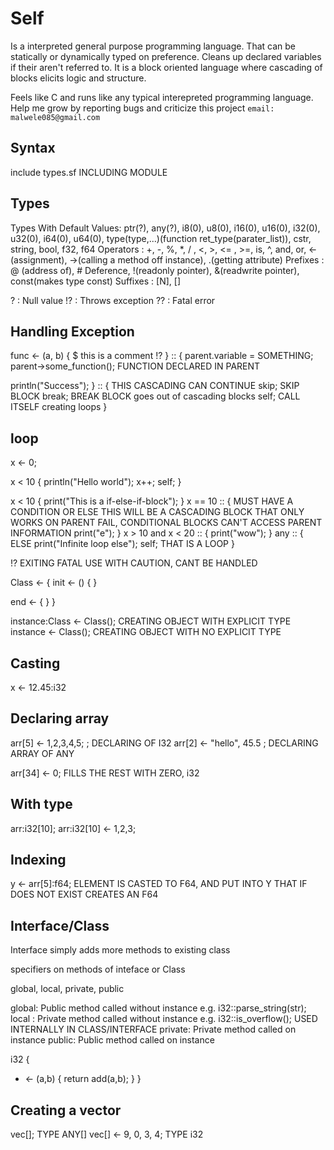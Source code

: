 Self
====

Is a interpreted general purpose programming language.
That can be statically or dynamically typed on preference.
Cleans up declared variables if their aren't referred to.
It is a block oriented language where cascading of blocks elicits logic and structure.

Feels like C and runs like any typical interepreted programming language.
Help me grow by reporting bugs and criticize this project `email: malwele085@gmail.com`

Syntax
------

include types.sf INCLUDING MODULE

Types
------
Types With Default Values: ptr(?), any(?), i8(0), u8(0), i16(0), u16(0), i32(0), u32(0), i64(0), u64(0), type(type,...)(function ret_type(parater_list)), cstr, string, bool, f32, f64
Operators : +, -, %, *, / , <, >, <= , >=, is, ^, and, or, <- (assignment), ->(calling a method off instance), .(getting attribute)
Prefixes  : @ (address of), # Deference, !(readonly pointer), &(readwrite pointer), const(makes type const)
Suffixes  : [N], []

?   : Null value
!?  : Throws exception
??  : Fatal error

Handling Exception 
-----------------

func <- (a, b) {
  $ this is a comment
  !? 
} :: {
  parent.variable = SOMETHING;
  parent->some_function(); FUNCTION DECLARED IN PARENT
  
  println("Success");
} :: {
  THIS CASCADING CAN CONTINUE
  skip; SKIP BLOCK
  break; BREAK BLOCK goes out of cascading blocks
  self; CALL ITSELF creating loops
}

loop
-----

x <- 0;

x < 10 {
  println("Hello world");
  x++;
  self;
}

x < 10 {
  print("This is a if-else-if-block");
} x == 10 :: {
  MUST HAVE A CONDITION OR ELSE THIS WILL BE A CASCADING BLOCK THAT ONLY WORKS ON PARENT FAIL, CONDITIONAL BLOCKS CAN'T ACCESS PARENT INFORMATION
  print("e");
} x > 10 and x < 20 :: {
  print("wow");
} any :: { ELSE
  print("Infinite loop else");
  self; THAT IS A LOOP
}

!? EXITING FATAL USE WITH CAUTION, CANT BE HANDLED

Class <- {
  init <- ()
  {
  }

  end <- 
  {
  }
}

instance:Class <- Class(); CREATING OBJECT WITH EXPLICIT TYPE
instance  <- Class();      CREATING OBJECT WITH NO EXPLICIT TYPE

Casting
-------

x <- 12.45:i32

Declaring array
---------------
arr[5] <- 1,2,3,4,5; ; DECLARING OF I32
arr[2] <- "hello", 45.5 ; DECLARING ARRAY OF ANY

arr[34] <- 0; FILLS THE REST WITH ZERO, i32

With type
----
arr:i32[10];
arr:i32[10] <- 1,2,3;

Indexing
--------
y <- arr[5]:f64; ELEMENT IS CASTED TO F64, AND PUT INTO Y THAT IF DOES NOT EXIST CREATES AN F64

Interface/Class
-----

Interface simply adds more methods to existing class

specifiers on methods of inteface or Class

global, local, private, public

global: Public method called without instance e.g. i32::parse_string(str);
local : Private method called without instance e.g. i32::is_overflow(); USED INTERNALLY IN CLASS/INTERFACE
private: Private method called on instance
public: Public method called on instance

i32 {
  + <- (a,b) {
    return add(a,b);
  }
}

Creating a vector
-----------------

vec[]; TYPE ANY[]
vec[] <- 9, 0, 3, 4; TYPE i32


